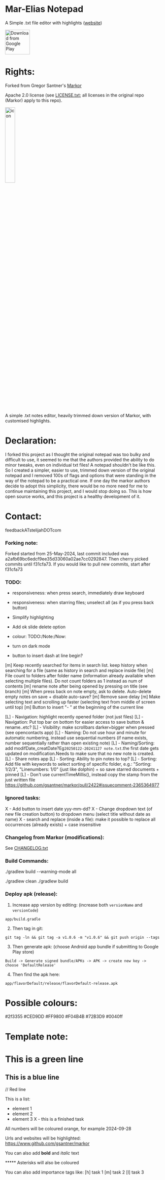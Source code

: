 # Mar-Elias Notepad
A Simple .txt file editor with highlights (<a href="https://stelijah.com/products/marelias-notepad.html">website</a>)

[<img src="https://stelijah.com/products/marelias-notepad/icon/Google_Play_Store_badge_EN.svg" alt="Download from Google Play" height="80">](https://play.google.com/store/apps/details?id=org.marelias.notepad&pli=1)

# Rights:

Forked from Gregor Santner's [Markor](https://www.github.com/gsantner/markor)

Apache 2.0 license (see [LICENSE.txt](./LICENSE.txt); all licenses in the original repo (Markor) apply to this repo).

<img src="https://stelijah.com/products/marelias-notepad/icon/icon.png" alt="icon" width="25%" />

A simple .txt notes editor, heavily trimmed down version of Markor, with customised highlights.

# Declaration:
I forked this project as I thought the original notepad was too bulky and difficult to use, it seemed to me that the authors provided the ability to do minor tweaks, even on individual txt files! A notepad shouldn't be like this. So I created a simpler, easier to use, trimmed down version of the original notepad and I removed 100s of flags and options that were standing in the way of the notepad to be a practical one. If one day the markor authors decide to adopt this simplicity, there would be no more need for me to continue maintaining this project, and I would stop doing so. This is how open source works, and this project is a healthy development of it.

# Contact:
feedbackATstelijahDOTcom

### Forking note:
Forked started from 25-May-2024, last commit included was a2afb69bc6edcf9ee35d33060a02ae7cc0292847. Then cherry picked commits until f31cfa73. If you would like to pull new commits, start after f31cfa73

### TODO:
- responsiveness: when press search, immediately draw keyboard
- responsiveness: when starring files; unselect all (as if you press back button)
- Simplify highlighting
- Add ok slide delete option

- colour: TODO:/Note:/Now:
- turn on dark mode
- button to insert dash at line begin?

[m] Keep recently searched for items in search list. keep history when searching for a file (same as history in search and replace inside file)
[m] File count to folders after folder name (information already available when selecting multiple files). Do not count folders as 1 instead as num of contents
[m] rename note after being opened by pressing on title (see branch)
[m] When press back on note empty, ask to delete. Auto-delete empty notes on save + disable auto-save?
[m] Remove save delay
[m] Make selecting text and scrolling up faster (selecting text from middle of screen until top)
[m] Button to insert "- " at the beginning of the current line

[L] - Navigation: highlight recently opened folder (not just files)
[L] - Navigation: Put top bar on bottom for easier access to save button & rename..etc?
[L] - Visibility: make scrollbars darker+bigger when pressed (see opencontacts app)
[L] - Naming: Do not use hour and minute for automatic numbering, instead use sequential numbers (if name exists, number sequentially rather than open existing note)
[L] - Naming/Sorting: add modifDate_creatDate?Eg`20250122-20241127 note.txt`.the first date gets updated on modification.Needs to make sure that no new note is created.
[L] - Share notes app
[L] - Sorting: Ability to pin notes to top?
[L] - Sorting: Add file with keywords to select sorting of specific folder, e.g.: "Sorting: 1/2/3", "Linenumbers: 1/0" (just like dolphin) + so save starred documents + pinned
[L] - Don't use currentTimeMillis(), instead copy the stamp from the just written file https://github.com/gsantner/markor/pull/2422#issuecomment-2365364977

### Ignored tasks:
X - Add button to insert date yyy-mm-dd?
X - Change dropdown text (of new file creation button) to dropdown menu (select title without date as name)
X - search and replace (inside a file): make it possible to replace all occurrences (already exists) + case insensitive

### Changelog from Markor (modifications):
See [CHANGELOG.txt](./CHANGELOG.txt)

### Build Commands:
./gradlew build --warning-mode all

./gradlew clean
./gradlew build

### Deploy apk (release):
1. Increase app version by editing: (increase both `versionName` and `versionCode`)
```
app/build.gradle
```
2. Then tag in git:
```
git tag -ln && git tag -a v1.0.6 -m "v1.0.6" && git push origin --tags
```
3. Then generate apk: (choose Android app bundle if submitting to Google Play store)
```
Build -> Generate signed bundle/APKs -> APK -> create new key -> choose 'DefaultRelease'
```
4. Then find the apk here:
```
app/flavorDefault/release/flavorDefault-release.apk
```

# Possible colours:
<color name="primary_dark">#2f3355</color>
<color name="primary_light">#CED9DD</color>
<color name="accent_light">#FF9800</color>
<color name="accent">#F04B4B</color>
<color name="dark__folder">#72B3D9</color>
<color name="dark__folder">#0040ff</color>

# Template note:
# This is a green line

## This is a blue line

// Red line

This is a list:
- element 1
- element 2
- element 3
X - this is a finished task

All numbers will be coloured orange, for example 2024-09-28

Urls and websites will be highlighted: https://www.github.com/gsantner/markor

You can also add **bold** and _italic_ text

***** Asterisks will also be coloured

You can also add importance tags like:
[h] task 1
[m] task 2
[l] task 3
